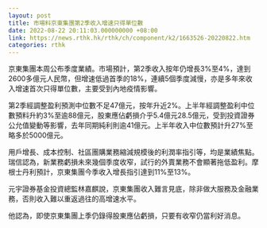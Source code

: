 ```yaml
---
layout: post
title: 市場料京東集團第2季收入增速只得單位數
date: 2022-08-22 20:11:03.000000000 +08:00
link: https://news.rthk.hk/rthk/ch/component/k2/1663526-20220822.htm
categories: rthk
---
```


京東集團本周公布季度業績。市場預計，第2季收入按年仍增長3%至4%，達到2600多億元人民幣，但增速低過首季的18%，連續5個季度減慢，亦是多年來收入增速首次只得單位數，主要受到內地疫情影響。

第2季經調整盈利預測中位數不足47億元，按年升近2%。上半年經調整盈利中位數預料升約3%至逾88億元，股東應佔虧損介乎5.4億元28.5億元，受到投資證券公允值變動等影響，去年同期純利則逾41億元。上半年收入中位數預計升27%至略多於5000億元。

用戶增長、成本控制、社區團購業務縮減規模後的利潤率指引等，均是業績焦點。瑞信認為，新業務虧損未來幾個季度收窄，試行的外賣業務不會顯著拖低盈利。摩根士丹利預計，京東集團今季收入增長指引達到11%至13%。

元宇證券基金投資總監林嘉麒說，京東集團收入難言見底，除非做大服務及金融業務，否則收入難以重返過往的高增速水平。

他認為，即使京東集團上季仍錄得股東應佔虧損，只要有收窄仍當利好消息。
